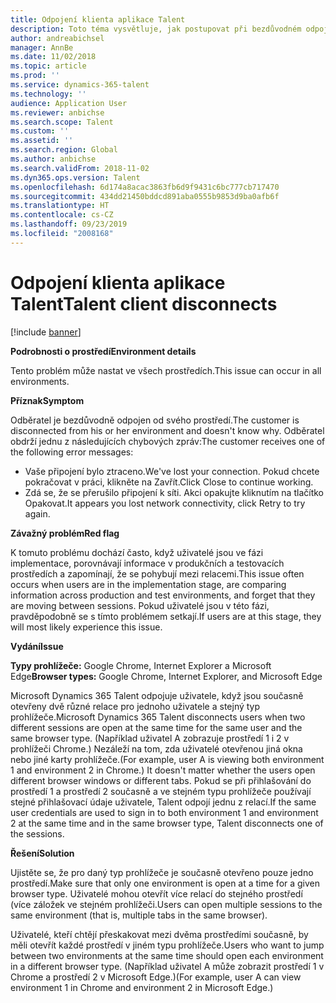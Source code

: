 ```yaml
---
title: Odpojení klienta aplikace Talent
description: Toto téma vysvětluje, jak postupovat při bezdůvodném odpojení odběratele od jeho prostředí.
author: andreabichsel
manager: AnnBe
ms.date: 11/02/2018
ms.topic: article
ms.prod: ''
ms.service: dynamics-365-talent
ms.technology: ''
audience: Application User
ms.reviewer: anbichse
ms.search.scope: Talent
ms.custom: ''
ms.assetid: ''
ms.search.region: Global
ms.author: anbichse
ms.search.validFrom: 2018-11-02
ms.dyn365.ops.version: Talent
ms.openlocfilehash: 6d174a8acac3863fb6d9f9431c6bc777cb717470
ms.sourcegitcommit: 434dd21450bddcd891aba0555b9853d9ba0afb6f
ms.translationtype: HT
ms.contentlocale: cs-CZ
ms.lasthandoff: 09/23/2019
ms.locfileid: "2008168"
---
```

# <a name="talent-client-disconnects"></a><span data-ttu-id="723c4-103">Odpojení klienta aplikace Talent</span><span class="sxs-lookup"><span data-stu-id="723c4-103">Talent client disconnects</span></span>

[!include [banner](includes/banner.md)]

<span data-ttu-id="723c4-104">**Podrobnosti o prostředí**</span><span class="sxs-lookup"><span data-stu-id="723c4-104">**Environment details**</span></span> 

<span data-ttu-id="723c4-105">Tento problém může nastat ve všech prostředích.</span><span class="sxs-lookup"><span data-stu-id="723c4-105">This issue can occur in all environments.</span></span>
 
<span data-ttu-id="723c4-106">**Příznak**</span><span class="sxs-lookup"><span data-stu-id="723c4-106">**Symptom**</span></span> 

<span data-ttu-id="723c4-107">Odběratel je bezdůvodně odpojen od svého prostředí.</span><span class="sxs-lookup"><span data-stu-id="723c4-107">The customer is disconnected from his or her environment and doesn't know why.</span></span> <span data-ttu-id="723c4-108">Odběratel obdrží jednu z následujících chybových zpráv:</span><span class="sxs-lookup"><span data-stu-id="723c4-108">The customer receives one of the following error messages:</span></span>

- <span data-ttu-id="723c4-109">Vaše připojení bylo ztraceno.</span><span class="sxs-lookup"><span data-stu-id="723c4-109">We've lost your connection.</span></span> <span data-ttu-id="723c4-110">Pokud chcete pokračovat v práci, klikněte na Zavřít.</span><span class="sxs-lookup"><span data-stu-id="723c4-110">Click Close to continue working.</span></span>
- <span data-ttu-id="723c4-111">Zdá se, že se přerušilo připojení k síti. Akci opakujte kliknutím na tlačítko Opakovat.</span><span class="sxs-lookup"><span data-stu-id="723c4-111">It appears you lost network connectivity, click Retry to try again.</span></span>

<span data-ttu-id="723c4-112">**Závažný problém**</span><span class="sxs-lookup"><span data-stu-id="723c4-112">**Red flag**</span></span>

<span data-ttu-id="723c4-113">K tomuto problému dochází často, když uživatelé jsou ve fázi implementace, porovnávají informace v produkčních a testovacích prostředích a zapomínají, že se pohybují mezi relacemi.</span><span class="sxs-lookup"><span data-stu-id="723c4-113">This issue often occurs when users are in the implementation stage, are comparing information across production and test environments, and forget that they are moving between sessions.</span></span> <span data-ttu-id="723c4-114">Pokud uživatelé jsou v této fázi, pravděpodobně se s tímto problémem setkají.</span><span class="sxs-lookup"><span data-stu-id="723c4-114">If users are at this stage, they will most likely experience this issue.</span></span>

<span data-ttu-id="723c4-115">**Vydání**</span><span class="sxs-lookup"><span data-stu-id="723c4-115">**Issue**</span></span> 

<span data-ttu-id="723c4-116">**Typy prohlížeče:** Google Chrome, Internet Explorer a Microsoft Edge</span><span class="sxs-lookup"><span data-stu-id="723c4-116">**Browser types:** Google Chrome, Internet Explorer, and Microsoft Edge</span></span>

<span data-ttu-id="723c4-117">Microsoft Dynamics 365 Talent odpojuje uživatele, když jsou současně otevřeny dvě různé relace pro jednoho uživatele a stejný typ prohlížeče.</span><span class="sxs-lookup"><span data-stu-id="723c4-117">Microsoft Dynamics 365 Talent disconnects users when two different sessions are open at the same time for the same user and the same browser type.</span></span> <span data-ttu-id="723c4-118">(Například uživatel A zobrazuje prostředí 1 i 2 v prohlížeči Chrome.) Nezáleží na tom, zda uživatelé otevřenou jiná okna nebo jiné karty prohlížeče.</span><span class="sxs-lookup"><span data-stu-id="723c4-118">(For example, user A is viewing both environment 1 and environment 2 in Chrome.) It doesn't matter whether the users open different browser windows or different tabs.</span></span> <span data-ttu-id="723c4-119">Pokud se při přihlašování do prostředí 1 a prostředí 2 současně a ve stejném typu prohlížeče používají stejné přihlašovací údaje uživatele, Talent odpojí jednu z relací.</span><span class="sxs-lookup"><span data-stu-id="723c4-119">If the same user credentials are used to sign in to both environment 1 and environment 2 at the same time and in the same browser type, Talent disconnects one of the sessions.</span></span>

<span data-ttu-id="723c4-120">**Řešení**</span><span class="sxs-lookup"><span data-stu-id="723c4-120">**Solution**</span></span>

<span data-ttu-id="723c4-121">Ujistěte se, že pro daný typ prohlížeče je současně otevřeno pouze jedno prostředí.</span><span class="sxs-lookup"><span data-stu-id="723c4-121">Make sure that only one environment is open at a time for a given browser type.</span></span> <span data-ttu-id="723c4-122">Uživatelé mohou otevřít více relací do stejného prostředí (více záložek ve stejném prohlížeči.</span><span class="sxs-lookup"><span data-stu-id="723c4-122">Users can open multiple sessions to the same environment (that is, multiple tabs in the same browser).</span></span>

<span data-ttu-id="723c4-123">Uživatelé, kteří chtějí přeskakovat mezi dvěma prostředími současně, by měli otevřít každé prostředí v jiném typu prohlížeče.</span><span class="sxs-lookup"><span data-stu-id="723c4-123">Users who want to jump between two environments at the same time should open each environment in a different browser type.</span></span> <span data-ttu-id="723c4-124">(Například uživatel A může zobrazit prostředí 1 v Chrome a prostředí 2 v Microsoft Edge.)</span><span class="sxs-lookup"><span data-stu-id="723c4-124">(For example, user A can view environment 1 in Chrome and environment 2 in Microsoft Edge.)</span></span>
